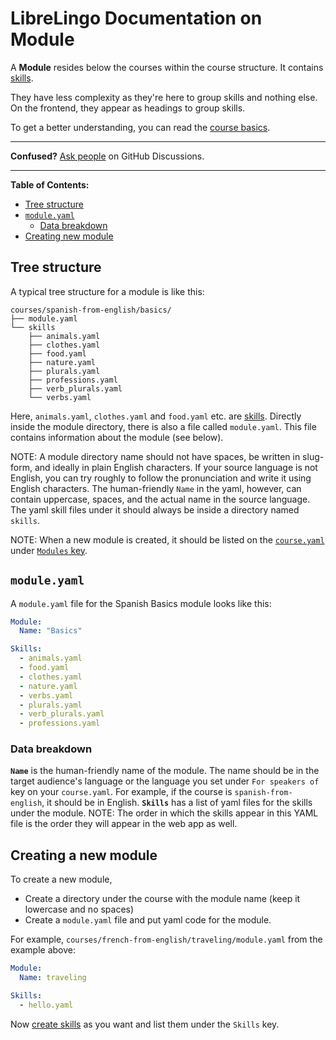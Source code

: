 # LibreLingo Documentation on Module

A **Module** resides below the courses within the course structure. It contains [skills](skill.md).

They have less complexity as they're here to group skills and nothing else. On the frontend, they appear as headings to group skills.

To get a better understanding, you can read the [course basics](README.md#basics).

---

**Confused?**
[Ask people](https://github.com/LibreLingo/LibreLingo/discussions) on GitHub Discussions.

---

**Table of Contents:**
- [Tree structure](#tree-structure)
- [`module.yaml`](#yaml)
  - [Data breakdown](#data-breakdown)
- [Creating new module](#creating-new)

## Tree structure

A typical tree structure for a module is like this:

```
courses/spanish-from-english/basics/
├── module.yaml
└── skills
    ├── animals.yaml
    ├── clothes.yaml
    ├── food.yaml
    ├── nature.yaml
    ├── plurals.yaml
    ├── professions.yaml
    ├── verb_plurals.yaml
    └── verbs.yaml
```

Here, `animals.yaml`, `clothes.yaml` and `food.yaml` etc. are [skills](skill.md). Directly inside the module directory, there is also a file called `module.yaml`. This file contains information about the module (see below).

NOTE: A module directory name should not have spaces, be written in slug-form, and ideally in plain English characters. If your source language is not English, you can try roughly to follow the pronunciation and write it using English characters. The human-friendly `Name` in the yaml, however, can contain uppercase, spaces, and the actual name in the source language. The yaml skill files under it should always be inside a directory named `skills`.

NOTE: When a new module is created, it should be listed on the [`course.yaml`](course.md#yaml) under [`Modules` key](course.md#data-breakdown).

<a id="yaml"></a>
## `module.yaml`

A `module.yaml` file for the Spanish Basics module looks like this:

```yaml
Module:
  Name: "Basics"

Skills:
  - animals.yaml
  - food.yaml
  - clothes.yaml
  - nature.yaml
  - verbs.yaml
  - plurals.yaml
  - verb_plurals.yaml
  - professions.yaml
```

### Data breakdown

**`Name`** is the human-friendly name of the module. The name should be in the target audience's language or the language you set under `For speakers of` key on your `course.yaml`. For example, if the course is `spanish-from-english`, it should be in English.
**`Skills`** has a list of yaml files for the skills under the module. NOTE: The order in which the skills appear in this YAML file is the order they will appear in the web app as well.

<a id="creating-new"></a>
## Creating a new module

To create a new module,

- Create a directory under the course with the module name (keep it lowercase and no spaces)
- Create a `module.yaml` file and put yaml code for the module.


For example, `courses/french-from-english/traveling/module.yaml` from the example above:

```yaml
Module:
  Name: traveling

Skills:
  - hello.yaml
```

Now [create skills](skill.md#creating-new) as you want and list them under the `Skills` key.
